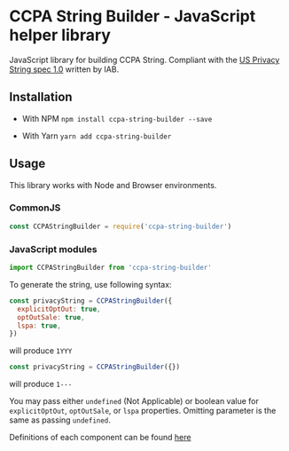 # CCPA String Builder - JavaScript helper library

JavaScript library for building CCPA String. Compliant with the [US Privacy String spec 1.0](https://github.com/InteractiveAdvertisingBureau/USPrivacy/blob/master/CCPA/US%20Privacy%20String.md) written by IAB.

## Installation

- With NPM
  `npm install ccpa-string-builder --save`

- With Yarn
  `yarn add ccpa-string-builder`

## Usage

This library works with Node and Browser environments.

### CommonJS

```js
const CCPAStringBuilder = require('ccpa-string-builder')
```

### JavaScript modules

```js
import CCPAStringBuilder from 'ccpa-string-builder'
```

To generate the string, use following syntax:

```js
const privacyString = CCPAStringBuilder({
  explicitOptOut: true,
  optOutSale: true,
  lspa: true,
})
```

will produce `1YYY`

```js
const privacyString = CCPAStringBuilder({})
```

will produce `1---`

You may pass either `undefined` (Not Applicable) or boolean value for `explicitOptOut`, `optOutSale`, or `lspa` properties. Omitting parameter is the same as passing `undefined`.

Definitions of each component can be found [here](https://github.com/InteractiveAdvertisingBureau/USPrivacy/blob/master/CCPA/US%20Privacy%20String.md#us-privacy-string-format)
